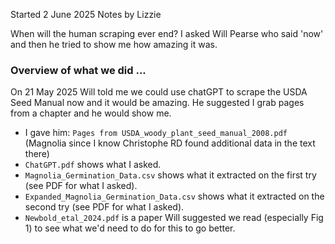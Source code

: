 Started 2 June 2025
Notes by Lizzie

When will the human scraping ever end? I asked Will Pearse who said 'now' and then he tried to show me how amazing it was. 

### Overview of what we did ...
On 21 May 2025 Will told me we could use chatGPT to scrape the USDA Seed Manual now and it would be amazing. He suggested I grab pages from a chapter and he would show me. 

* I gave him: `Pages from USDA_woody_plant_seed_manual_2008.pdf` (Magnolia since I know Christophe RD found additional data in the text there)
* `ChatGPT.pdf` shows what I asked. 
* `Magnolia_Germination_Data.csv` shows what it extracted on the first try (see PDF for what I asked).
* `Expanded_Magnolia_Germination_Data.csv` shows what it extracted on the second try (see PDF for what I asked).
* `Newbold_etal_2024.pdf` is a paper Will suggested we read (especially Fig 1) to see what we'd need to do for this to go better. 